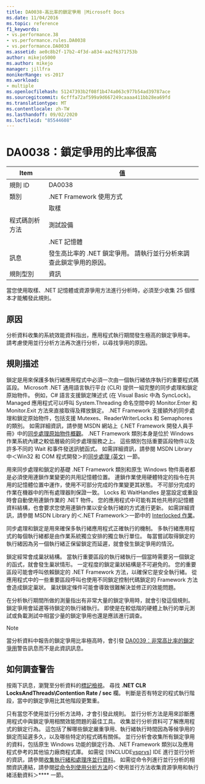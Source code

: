 ```yaml
---
title: DA0038-高比率的鎖定爭用 |Microsoft Docs
ms.date: 11/04/2016
ms.topic: reference
f1_keywords:
- vs.performance.38
- vs.performance.rules.DA0038
- vs.performance.DA0038
ms.assetid: ae0c8b2f-17b2-4f3d-a834-aa2f6371753b
author: mikejo5000
ms.author: mikejo
manager: jillfra
monikerRange: vs-2017
ms.workload:
- multiple
ms.openlocfilehash: 51247393b2f08f1b474a063c977b54ad39787ace
ms.sourcegitcommit: 6cfffa72af599a9d667249caaaa411bb28ea69fd
ms.translationtype: MT
ms.contentlocale: zh-TW
ms.lasthandoff: 09/02/2020
ms.locfileid: "85544608"
---
```

# <a name="da0038-high-rate-of-lock-contentions"></a>DA0038：鎖定爭用的比率很高

|Item|值|
|-|-|
|規則 ID|DA0038|
|類別|.NET Framework 使用方式|
|程式碼剖析方法|取樣<br /><br /> 測試設備<br /><br /> .NET 記憶體|
|訊息|發生高比率的 .NET 鎖定爭用。 請執行並行分析來調查此鎖定爭用的原因。|
|規則型別|資訊|

 當您使用取樣、.NET 記憶體或資源爭用方法進行分析時，必須至少收集 25 個樣本才能觸發此規則。

## <a name="cause"></a>原因
 分析資料收集的系統效能資料指出，應用程式執行期間發生極高的鎖定爭用率。 請考慮使用並行分析方法再次進行分析，以尋找爭用的原因。

## <a name="rule-description"></a>規則描述
 鎖定是用來保護多執行緒應用程式中必須一次由一個執行緒依序執行的重要程式碼區段。 Microsoft .NET 通用語言執行平台 (CLR) 提供一組完整的同步處理和鎖定原始物件。 例如，C# 語言支援鎖定陳述式 (在 Visual Basic 中為 SyncLock)。 Managed 應用程式可以呼叫 System.Threading 命名空間中的 Monitor.Enter 和 Monitor.Exit 方法來直接取得及釋放鎖定。 .NET Framework 支援額外的同步處理和鎖定原始物件，包括支援 Mutexes、ReaderWriterLocks 和 Semaphores 的類別。 如需詳細資訊，請參閱 MSDN 網站上《.NET Framework 開發人員手冊》中的[同步處理原始物件概觀](/dotnet/standard/threading/overview-of-synchronization-primitives)。 .NET Framework 類別本身是位於 Windows 作業系統內建之較低層級的同步處理服務之上。 這些類別包括重要區段物件以及許多不同的 Wait 和事件發送訊號函式。 如需詳細資訊，請參閱 MSDN Library 中＜Win32 和 COM 程式開發＞的[同步處理 (英文)](/windows/win32/sync/synchronization) 一節。

 用來同步處理和鎖定的基礎 .NET Framework 類別和原生 Windows 物件兩者都是必須使用連鎖作業變更的共用記憶體位置。 連鎖作業使用硬體特定的指令在共用的記憶體位置中運作，使用不可部分完成的作業變更其狀態。 不可部分完成的作業在機器中的所有處理器則保證一致。 Locks 和 WaitHandles 是當設定或重設時會自動使用連鎖作業的 .NET 物件。 您的應用程式中可能有其他共用的記憶體資料結構，也會要求您使用連鎖作業以安全執行緒的方式進行更新。 如需詳細資訊，請參閱 MSDN Library 的＜.NET Framework＞一節中的 [Interlocked 作業](/dotnet/api/system.threading.interlocked)。

 同步處理和鎖定是用來確保多執行緒應用程式正確執行的機制。 多執行緒應用程式的每個執行緒都是由作業系統獨立安排的獨立執行單位。 每當嘗試取得鎖定的執行緒因為另一個執行緒正保留鎖定而延遲，就會發生鎖定爭用的情況。

 鎖定經常會成巢狀結構。 當執行重要區段的執行緒執行一個當時需要另一個鎖定的函式，就會發生巢狀情形。 一定程度的鎖定巢狀結構是不可避免的。 您的重要區段可能會呼叫依賴鎖定的 .NET Framework 方法，以確保它是安全執行緒。 從應用程式中的一些重要區段呼叫也使用不同鎖定控制代碼鎖定的 Framework 方法會造成鎖定巢狀。 巢狀鎖定條件可能會導致很難解決並修正的效能問題。

 在分析執行期間所做的測量指出有非常大量的鎖定爭用時，就會引發這個規則。 鎖定爭用會延遲等待鎖定的執行緒執行。 即使是在較低階的硬體上執行的單元測試或負載測試中相當少量的鎖定爭用也還是應該進行調查。

> [!NOTE]
> 當分析資料中報告的鎖定爭用比率極高時，會引發 [DA0039︰非常高比率的鎖定爭用](../profiling/da0039-very-high-rate-of-lock-contentions.md)警告訊息而不是此資訊訊息。

## <a name="how-to-investigate-a-warning"></a>如何調查警告
 按兩下訊息，瀏覽至分析資料的[標記檢視](../profiling/marks-view.md)。  尋找 **.NET CLR LocksAndThreads\Contention Rate / sec** 欄。 判斷是否有特定的程式執行階段，當中的鎖定爭用比其他階段更繁重。

 只有當您不使用並行分析方法時，才會引發此規則。 並行分析方法是用來診斷應用程式中與鎖定爭用相關效能問題的最佳工具。 收集並行分析資料可了解應用程式的鎖定行為。 這包括了解哪些鎖定嚴重爭用、執行緒執行時間因為等候爭用的鎖定而延遲多久，以及哪些特定的程式碼有關係。 並行分析會收集所有鎖定爭用的資料，包括原生 Windows 功能的鎖定行為、.NET Framework 類別以及應用程式參考的其他協力廠商程式庫。 如需從 [!INCLUDE[vsprvs](../code-quality/includes/vsprvs_md.md)] IDE 進行並行分析的資訊，請參閱[收集執行緒和處理序並行資料](../profiling/collecting-thread-and-process-concurrency-data.md)。 如需從命令列進行並行分析的相關資訊連結，請參閱[從命令列使用分析方法](../profiling/using-profiling-methods-to-collect-performance-data-from-the-command-line.md)的＜使用並行方法收集資源爭用和執行緒活動資料＞**** 一節。
